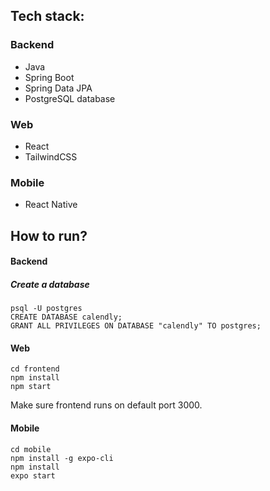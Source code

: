 ## Tech stack:

### Backend
- Java
- Spring Boot
- Spring Data JPA
- PostgreSQL database

### Web
- React
- TailwindCSS

### Mobile
- React Native


## How to run?

#### Backend
##### Create a database
```
psql -U postgres
CREATE DATABASE calendly;
GRANT ALL PRIVILEGES ON DATABASE "calendly" TO postgres;
```

#### Web
```
cd frontend
npm install
npm start
```
Make sure frontend runs on default port 3000.

#### Mobile
```
cd mobile
npm install -g expo-cli
npm install
expo start
```
